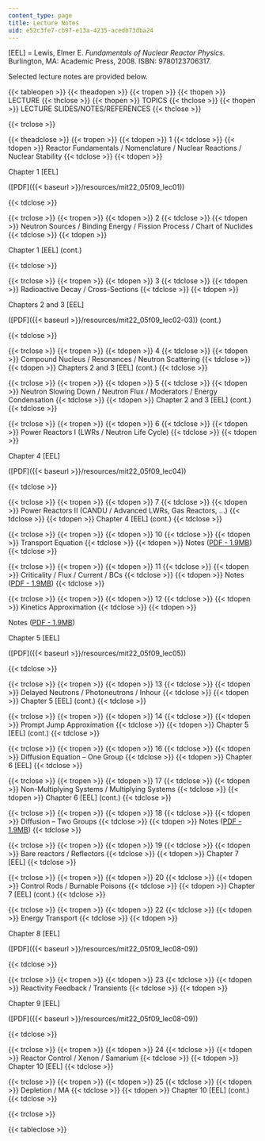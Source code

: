 ```yaml
---
content_type: page
title: Lecture Notes
uid: e52c3fe7-cb97-e13a-4235-acedb73dba24
---
```


\[EEL\] = Lewis, Elmer E. _Fundamentals of Nuclear Reactor Physics_. Burlington, MA: Academic Press, 2008. ISBN: 9780123706317.

Selected lecture notes are provided below.

{{< tableopen >}}
{{< theadopen >}}
{{< tropen >}}
{{< thopen >}}
LECTURE
{{< thclose >}}
{{< thopen >}}
TOPICS
{{< thclose >}}
{{< thopen >}}
LECTURE SLIDES/NOTES/REFERENCES
{{< thclose >}}

{{< trclose >}}

{{< theadclose >}}
{{< tropen >}}
{{< tdopen >}}
1
{{< tdclose >}}
{{< tdopen >}}
Reactor Fundamentals / Nomenclature / Nuclear Reactions / Nuclear Stability
{{< tdclose >}}
{{< tdopen >}}


Chapter 1 \[EEL\]

([PDF]({{< baseurl >}}/resources/mit22_05f09_lec01))


{{< tdclose >}}

{{< trclose >}}
{{< tropen >}}
{{< tdopen >}}
2
{{< tdclose >}}
{{< tdopen >}}
Neutron Sources / Binding Energy / Fission Process / Chart of Nuclides
{{< tdclose >}}
{{< tdopen >}}


Chapter 1 \[EEL\] (cont.)


{{< tdclose >}}

{{< trclose >}}
{{< tropen >}}
{{< tdopen >}}
3
{{< tdclose >}}
{{< tdopen >}}
Radioactive Decay / Cross-Sections
{{< tdclose >}}
{{< tdopen >}}


Chapters 2 and 3 \[EEL\]

([PDF]({{< baseurl >}}/resources/mit22_05f09_lec02-03)) (cont.)


{{< tdclose >}}

{{< trclose >}}
{{< tropen >}}
{{< tdopen >}}
4
{{< tdclose >}}
{{< tdopen >}}
Compound Nucleus / Resonances / Neutron Scattering
{{< tdclose >}}
{{< tdopen >}}
Chapters 2 and 3 \[EEL\] (cont.)
{{< tdclose >}}

{{< trclose >}}
{{< tropen >}}
{{< tdopen >}}
5
{{< tdclose >}}
{{< tdopen >}}
Neutron Slowing Down / Neutron Flux / Moderators / Energy Condensation
{{< tdclose >}}
{{< tdopen >}}
Chapter 2 and 3 \[EEL\] (cont.)
{{< tdclose >}}

{{< trclose >}}
{{< tropen >}}
{{< tdopen >}}
6
{{< tdclose >}}
{{< tdopen >}}
Power Reactors I (LWRs / Neutron Life Cycle)
{{< tdclose >}}
{{< tdopen >}}


Chapter 4 \[EEL\]

([PDF]({{< baseurl >}}/resources/mit22_05f09_lec04))


{{< tdclose >}}

{{< trclose >}}
{{< tropen >}}
{{< tdopen >}}
7
{{< tdclose >}}
{{< tdopen >}}
Power Reactors II (CANDU / Advanced LWRs, Gas Reactors, ...)
{{< tdclose >}}
{{< tdopen >}}
Chapter 4 \[EEL\] (cont.)
{{< tdclose >}}

{{< trclose >}}
{{< tropen >}}
{{< tdopen >}}
10
{{< tdclose >}}
{{< tdopen >}}
Transport Equation
{{< tdclose >}}
{{< tdopen >}}
Notes ([PDF - 1.9MB](http://canteach.candu.org/library/20041802.pdf))
{{< tdclose >}}

{{< trclose >}}
{{< tropen >}}
{{< tdopen >}}
11
{{< tdclose >}}
{{< tdopen >}}
Criticality / Flux / Current / BCs
{{< tdclose >}}
{{< tdopen >}}
Notes ([PDF - 1.9MB](http://canteach.candu.org/library/20041802.pdf))
{{< tdclose >}}

{{< trclose >}}
{{< tropen >}}
{{< tdopen >}}
12
{{< tdclose >}}
{{< tdopen >}}
Kinetics Approximation
{{< tdclose >}}
{{< tdopen >}}


Notes ([PDF - 1.9MB](http://canteach.candu.org/library/20041802.pdf))

Chapter 5 \[EEL\]

([PDF]({{< baseurl >}}/resources/mit22_05f09_lec05))


{{< tdclose >}}

{{< trclose >}}
{{< tropen >}}
{{< tdopen >}}
13
{{< tdclose >}}
{{< tdopen >}}
Delayed Neutrons / Photoneutrons / Inhour
{{< tdclose >}}
{{< tdopen >}}
Chapter 5 \[EEL\] (cont.)
{{< tdclose >}}

{{< trclose >}}
{{< tropen >}}
{{< tdopen >}}
14
{{< tdclose >}}
{{< tdopen >}}
Prompt Jump Approximation
{{< tdclose >}}
{{< tdopen >}}
Chapter 5 \[EEL\] (cont.)
{{< tdclose >}}

{{< trclose >}}
{{< tropen >}}
{{< tdopen >}}
16
{{< tdclose >}}
{{< tdopen >}}
Diffusion Equation – One Group
{{< tdclose >}}
{{< tdopen >}}
Chapter 6 \[EEL\]
{{< tdclose >}}

{{< trclose >}}
{{< tropen >}}
{{< tdopen >}}
17
{{< tdclose >}}
{{< tdopen >}}
Non-Multiplying Systems / Multiplying Systems
{{< tdclose >}}
{{< tdopen >}}
Chapter 6 \[EEL\] (cont.)
{{< tdclose >}}

{{< trclose >}}
{{< tropen >}}
{{< tdopen >}}
18
{{< tdclose >}}
{{< tdopen >}}
Diffusion – Two Groups
{{< tdclose >}}
{{< tdopen >}}
Notes ([PDF - 1.9MB](http://canteach.candu.org/library/20041802.pdf))
{{< tdclose >}}

{{< trclose >}}
{{< tropen >}}
{{< tdopen >}}
19
{{< tdclose >}}
{{< tdopen >}}
Bare reactors / Reflectors
{{< tdclose >}}
{{< tdopen >}}
Chapter 7 \[EEL\]
{{< tdclose >}}

{{< trclose >}}
{{< tropen >}}
{{< tdopen >}}
20
{{< tdclose >}}
{{< tdopen >}}
Control Rods / Burnable Poisons
{{< tdclose >}}
{{< tdopen >}}
Chapter 7 \[EEL\] (cont.)
{{< tdclose >}}

{{< trclose >}}
{{< tropen >}}
{{< tdopen >}}
22
{{< tdclose >}}
{{< tdopen >}}
Energy Transport
{{< tdclose >}}
{{< tdopen >}}


Chapter 8 \[EEL\]

([PDF]({{< baseurl >}}/resources/mit22_05f09_lec08-09))


{{< tdclose >}}

{{< trclose >}}
{{< tropen >}}
{{< tdopen >}}
23
{{< tdclose >}}
{{< tdopen >}}
Reactivity Feedback / Transients
{{< tdclose >}}
{{< tdopen >}}


Chapter 9 \[EEL\]

([PDF]({{< baseurl >}}/resources/mit22_05f09_lec08-09))


{{< tdclose >}}

{{< trclose >}}
{{< tropen >}}
{{< tdopen >}}
24
{{< tdclose >}}
{{< tdopen >}}
Reactor Control / Xenon / Samarium
{{< tdclose >}}
{{< tdopen >}}
Chapter 10 \[EEL\]
{{< tdclose >}}

{{< trclose >}}
{{< tropen >}}
{{< tdopen >}}
25
{{< tdclose >}}
{{< tdopen >}}
Depletion / MA
{{< tdclose >}}
{{< tdopen >}}
Chapter 10 \[EEL\] (cont.)
{{< tdclose >}}

{{< trclose >}}

{{< tableclose >}}